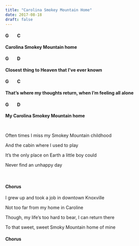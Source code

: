 ```yaml
---
title: "Carolina Smokey Mountain Home"
date: 2017-08-18
draft: false
---
```



#### G &nbsp;&nbsp;&nbsp;&nbsp;&nbsp;&nbsp; C
**Carolina Smokey Mountain home**
#### G &nbsp;&nbsp;&nbsp;&nbsp;&nbsp;&nbsp; D
**Closest thing to Heaven that I’ve ever known**
#### G &nbsp;&nbsp;&nbsp;&nbsp;&nbsp;&nbsp; C
**That’s where my thoughts return, when I’m feeling all alone**
#### G &nbsp;&nbsp;&nbsp;&nbsp;&nbsp;&nbsp; D
**My Carolina Smokey Mountain home**

<br>
			
Often times I miss my Smokey Mountain childhood

And the cabin where I used to play

It’s the only place on Earth a little boy could

Never find an unhappy day

<br>

#### Chorus

I grew up and took a job in downtown Knoxville

Not too far from my home in Caroline

Though, my life’s too hard to bear, I can return there

To that sweet, sweet Smoky Mountain home of mine

#### Chorus